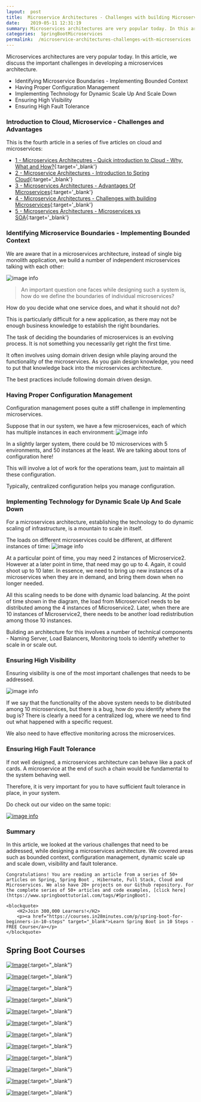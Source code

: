 ```yaml
---
layout:  post
title:  Microservice Architectures - Challenges with building Microservices
date:    2019-05-11 12:31:19
summary: Microservices architectures are very popular today. In this article, we discuss the important challenges in developing a microservices architecture.
categories:  SpringBootMicroservices
permalink:  /microservice-architectures-challenges-with-microservices
---
```


Microservices architectures are very popular today. In this article, we discuss the important challenges in developing a microservices architecture.
- Identifying Microservice Boundaries - Implementing Bounded Context
- Having Proper Configuration Management
- Implementing Technology for Dynamic Scale Up And Scale Down
- Ensuring High Visibility
- Ensuring High Fault Tolerance

### Introduction to Cloud, Microservice - Challenges and Advantages

This is the fourth article in a series of five articles on cloud and microservices:
- [1 - Microservices Architecutres - Quick introduction to Cloud - Why, What and How?](/introduction-to-cloud){:target='_blank'}
- [2 - Microservice Architectures - Introduction to Spring Cloud](/introduction-to-spring-cloud){:target='_blank'}
- [3 - Microservices Architectures - Advantages Of Microservices](/microservice-architectures-advantages-of-microservices){:target='_blank'}
- [4 - Microservice Architectures - Challenges with building Microservices](/microservice-architectures-challenges-with-microservices){:target='_blank'}
- [5 - Microservices Architectures - Microservices vs SOA](/microservice-architectures-soa-vs-microservices){:target='_blank'}

### Identifying Microservice Boundaries - Implementing Bounded Context

We are aware that in a microservices architecture, instead of single big monolith application, we build a number of independent microservices talking with each other:

![image info](images/Capture-066-02.png)

> An important question one faces while designing such a system is, how do we define the boundaries of individual microservices? 

How do you decide what one service does, and what it should not do? 

This is particularly difficult for a new application, as there may not be enough business knowledge to establish the right boundaries. 

The task of deciding the boundaries of microservices is an evolving process. It is not something you necessarily get right the first time. 

It often involves using domain driven design while playing around the functionality of the microservices. As you gain design knowledge, you need to put that knowledge back into the microservices architecture.

The best practices include following domain driven design.

### Having Proper Configuration Management

Configuration management poses quite a stiff challenge in implementing microservices. 

Suppose that in our system, we have a few microservices, each of which has multiple instances in each environment:
![image info](images/Capture-066-03.png)

In a slightly larger system, there could be 10 microservices with 5 environments, and 50 instances at the least. We are talking about tons of configuration  here! 

This will involve a lot of work for the operations team, just to maintain all these configuration. 

Typically, centralized configuration helps you manage configuration.

### Implementing Technology for Dynamic Scale Up And Scale Down

For a microservices architecture, establishing the technology to do dynamic scaling of infrastructure, is a mountain to scale in itself. 

The loads on different microservices could be different, at different instances of time:
![image info](images/Capture-066-03.png)

At a particular point of time, you may need 2 instances of Microservice2. However at a later point in time, that need may go up to 4. Again, it could shoot up to 10 later. In essence, we need to bring up new instances of a microservices when they are in demand, and bring them down when no longer needed.

All this scaling needs to be done with dynamic load balancing. At the point of time shown in the diagram, the load from Microservice1 needs to be distributed among the 4 instances of Microservice2. Later, when there are 10 instances of Microservice2, there needs to be another load redistribution among those 10 instances. 

Building an architecture for this involves a number of technical components - Naming Server, Load Balancers, Monitoring tools to identify whether to scale in or scale out.

### Ensuring High Visibility 

Ensuring visibility is one of the most important challenges that needs to be addressed. 

![image info](images/Capture-066-02.png)

If we say that the functionality of the above system needs to be distributed among 10 microservices, but there is a bug, how do you identify where the bug is? There is clearly a need for a centralized log, where we need to find out what happened with a specific request.

We also need to have effective monitoring across the microservices.

### Ensuring High Fault Tolerance

If not well designed, a microservices architecture can behave like a pack of cards. A microservice at the end of such a chain would be fundamental to the system behaving well.

Therefore, it is very important for you to have sufficient fault tolerance in place, in your system. 

Do check out our video on the same topic:

[![image info](images/Capture-066-01.png)](https://www.youtube.com/watch?v=KGYpmVlIkIw)

### Summary

In this article, we looked at the various challenges that need to be addressed, while designing a microservices architecture. We covered areas such as bounded context, configuration management, dynamic scale up and scale down, visibility and fault tolerance.

	Congratulations! You are reading an article from a series of 50+ articles on Spring, Spring Boot , Hibernate, Full Stack, Cloud and Microservices. We also have 20+ projects on our Github repository. For the complete series of 50+ articles and code examples, [click here](https://www.springboottutorial.com/tags/#SpringBoot).

	<blockquote>
		<H2>Join 300,000 Learners!</H2>
		<p><a href="https://courses.in28minutes.com/p/spring-boot-for-beginners-in-10-steps" target="_blank">Learn Spring Boot in 10 Steps - FREE Course</a></p>
	</blockquote>


## Spring Boot Courses

[![Image](/images/Course-Go-Full-Stack-With-Spring-Boot-and-React.png "Go Full Stack with Spring Boot and React")](https://www.udemy.com/full-stack-application-with-spring-boot-and-react/?couponCode=SBT-2019){:target="_blank"}

[![Image](/images/Course-Go-Full-Stack-With-SpringBoot-And-Angular.png "Go Full Stack with Spring Boot and Angular")](https://www.udemy.com/full-stack-application-development-with-spring-boot-and-angular/?couponCode=SBT-2019){:target="_blank"}

[![Image](/images/Course-Master-Microservices-with-Spring-Boot-and-Spring-Cloud.png "Master Microservices with Spring Boot and Spring Cloud")](https://www.udemy.com/microservices-with-spring-boot-and-spring-cloud/?couponCode=SBT-2019){:target="_blank"}

[![Image](/images/Course-pivotal-cloud-foundry-pcf-deploying-spring-boot-apps.png "Deploying Spring Boot Microservices to Pivotal Cloud Foundry (PCF)")](https://www.udemy.com/course/learn-pivotal-cloud-foundry-pcf-deploying-spring-boot-apps/?couponCode=SBT-2019){:target="_blank"}

[![Image](/images/Course-Deploy-Java-Spring-Boot-Microservices-To-ECS.png "Deploying Spring Boot Microservices to AWS using ECS and AWS Fargate")](https://www.udemy.com/course/deploy-spring-microservices-to-aws-with-ecs-and-aws-fargate/?couponCode=SBT-2019){:target="_blank"}

[![Image](/images/Course-Deploy-Java-Spring-Boot-Apps-To-AWS.png "Deploying Spring Boot Apps to AWS using Elastic Beanstalk")](https://www.udemy.com/deploy-java-spring-boot-to-aws-amazon-web-service/?couponCode=SBT-2019){:target="_blank"}


[![Image](/images/Course-Master-Java-Web-Services-and-REST-API-with-Spring-Boot.png "Master Java Web Services and REST API with Spring Boot")](https://www.udemy.com/spring-web-services-tutorial/?couponCode=SBT-2019){:target="_blank"}

[![Image](/images/Course-Spring-Framework-Interview-Guide-200-Questions-Answers.png "Spring Framework Interview Guide - 200+ Questions & Answers")](https://www.udemy.com/spring-interview-questions-and-answers/?couponCode=SBT-2019){:target="_blank"}

[![Image](/images/Course-Learn-Spring-Boot-in-100-Steps---Beginner-to-Expert.png "Learn Spring Boot in 100 Steps - Beginner to Expert")](https://www.udemy.com/spring-boot-tutorial-for-beginners/?couponCode=SBT-2019){:target="_blank"}

[![Image](/images/Course-Spring-Framework-Master-Class---Beginner-to-Expert.png "Spring Master Class - Beginner to Expert")](https://www.udemy.com/spring-tutorial-for-beginners/?couponCode=SBT-2019){:target="_blank"}

[![Image](/images/Course-Master-Hibernate-and-JPA-with-Spring-Boot-in-100-Steps.png "Master Hibernate and JPA with Spring Boot in 100 Steps")](https://www.udemy.com/hibernate-jpa-tutorial-for-beginners-in-100-steps/?couponCode=SBT-2019){:target="_blank"}

[![Image](/images/Course-Master-Java-Unit-Testing-with-Spring-Boot-Mockito.png "Master Java Unit Testing with Spring Boot & Mockito")](https://www.udemy.com/learn-unit-testing-with-spring-boot/?couponCode=SBT-2019){:target="_blank"}

